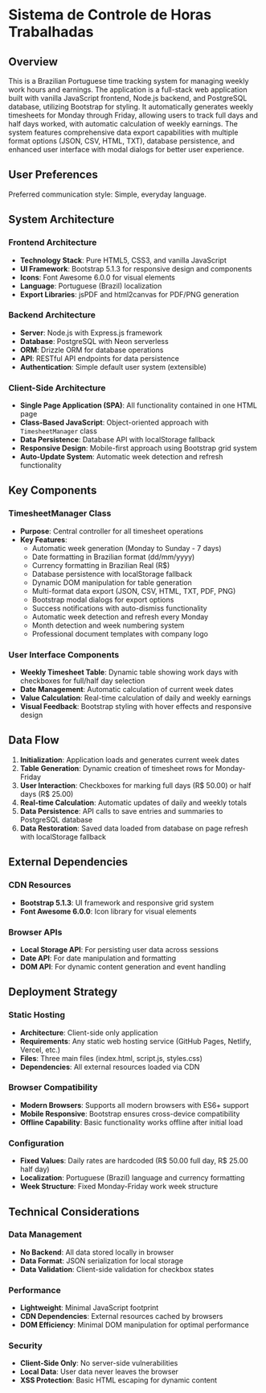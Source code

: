 # Sistema de Controle de Horas Trabalhadas

## Overview

This is a Brazilian Portuguese time tracking system for managing weekly work hours and earnings. The application is a full-stack web application built with vanilla JavaScript frontend, Node.js backend, and PostgreSQL database, utilizing Bootstrap for styling. It automatically generates weekly timesheets for Monday through Friday, allowing users to track full days and half days worked, with automatic calculation of weekly earnings. The system features comprehensive data export capabilities with multiple format options (JSON, CSV, HTML, TXT), database persistence, and enhanced user interface with modal dialogs for better user experience.

## User Preferences

Preferred communication style: Simple, everyday language.

## System Architecture

### Frontend Architecture
- **Technology Stack**: Pure HTML5, CSS3, and vanilla JavaScript
- **UI Framework**: Bootstrap 5.1.3 for responsive design and components
- **Icons**: Font Awesome 6.0.0 for visual elements
- **Language**: Portuguese (Brazil) localization
- **Export Libraries**: jsPDF and html2canvas for PDF/PNG generation

### Backend Architecture
- **Server**: Node.js with Express.js framework
- **Database**: PostgreSQL with Neon serverless
- **ORM**: Drizzle ORM for database operations
- **API**: RESTful API endpoints for data persistence
- **Authentication**: Simple default user system (extensible)

### Client-Side Architecture
- **Single Page Application (SPA)**: All functionality contained in one HTML page
- **Class-Based JavaScript**: Object-oriented approach with `TimesheetManager` class
- **Data Persistence**: Database API with localStorage fallback
- **Responsive Design**: Mobile-first approach using Bootstrap grid system
- **Auto-Update System**: Automatic week detection and refresh functionality

## Key Components

### TimesheetManager Class
- **Purpose**: Central controller for all timesheet operations
- **Key Features**:
  - Automatic week generation (Monday to Sunday - 7 days)
  - Date formatting in Brazilian format (dd/mm/yyyy)
  - Currency formatting in Brazilian Real (R$)
  - Database persistence with localStorage fallback
  - Dynamic DOM manipulation for table generation
  - Multi-format data export (JSON, CSV, HTML, TXT, PDF, PNG)
  - Bootstrap modal dialogs for export options
  - Success notifications with auto-dismiss functionality
  - Automatic week detection and refresh every Monday
  - Month detection and week numbering system
  - Professional document templates with company logo

### User Interface Components
- **Weekly Timesheet Table**: Dynamic table showing work days with checkboxes for full/half day selection
- **Date Management**: Automatic calculation of current week dates
- **Value Calculation**: Real-time calculation of daily and weekly earnings
- **Visual Feedback**: Bootstrap styling with hover effects and responsive design

## Data Flow

1. **Initialization**: Application loads and generates current week dates
2. **Table Generation**: Dynamic creation of timesheet rows for Monday-Friday
3. **User Interaction**: Checkboxes for marking full days (R$ 50.00) or half days (R$ 25.00)
4. **Real-time Calculation**: Automatic updates of daily and weekly totals
5. **Data Persistence**: API calls to save entries and summaries to PostgreSQL database
6. **Data Restoration**: Saved data loaded from database on page refresh with localStorage fallback

## External Dependencies

### CDN Resources
- **Bootstrap 5.1.3**: UI framework and responsive grid system
- **Font Awesome 6.0.0**: Icon library for visual elements

### Browser APIs
- **Local Storage API**: For persisting user data across sessions
- **Date API**: For date manipulation and formatting
- **DOM API**: For dynamic content generation and event handling

## Deployment Strategy

### Static Hosting
- **Architecture**: Client-side only application
- **Requirements**: Any static web hosting service (GitHub Pages, Netlify, Vercel, etc.)
- **Files**: Three main files (index.html, script.js, styles.css)
- **Dependencies**: All external resources loaded via CDN

### Browser Compatibility
- **Modern Browsers**: Supports all modern browsers with ES6+ support
- **Mobile Responsive**: Bootstrap ensures cross-device compatibility
- **Offline Capability**: Basic functionality works offline after initial load

### Configuration
- **Fixed Values**: Daily rates are hardcoded (R$ 50.00 full day, R$ 25.00 half day)
- **Localization**: Portuguese (Brazil) language and currency formatting
- **Week Structure**: Fixed Monday-Friday work week structure

## Technical Considerations

### Data Management
- **No Backend**: All data stored locally in browser
- **Data Format**: JSON serialization for local storage
- **Data Validation**: Client-side validation for checkbox states

### Performance
- **Lightweight**: Minimal JavaScript footprint
- **CDN Dependencies**: External resources cached by browsers
- **DOM Efficiency**: Minimal DOM manipulation for optimal performance

### Security
- **Client-Side Only**: No server-side vulnerabilities
- **Local Data**: User data never leaves the browser
- **XSS Protection**: Basic HTML escaping for dynamic content